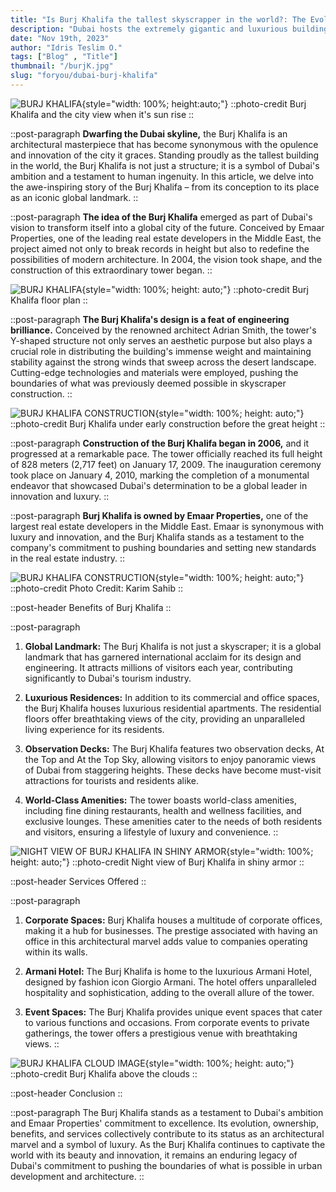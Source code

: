 ```yaml
---
title: "Is Burj Khalifa the tallest skyscrapper in the world?: The Evolution"
description: "Dubai hosts the extremely gigantic and luxurious buildings in the world"
date: "Nov 19th, 2023"
author: "Idris Teslim O."
tags: ["Blog" , "Title"]
thumbnail: "/burjK.jpg"
slug: "foryou/dubai-burj-khalifa"
---
```


![BURJ KHALIFA](https://lemonacademy.co.uk/wp-content/uploads/2021/10/Adsiz-tasarim-49-1.jpg){style="width: 100%; height:auto;"}
::photo-credit
Burj Khalifa and the city view when it's sun rise
::

::post-paragraph
**Dwarfing the Dubai skyline,** the Burj Khalifa is an architectural masterpiece that has become synonymous with the opulence and innovation of the city it graces. Standing proudly as the tallest building in the world, the Burj Khalifa is not just a structure; it is a symbol of Dubai's ambition and a testament to human ingenuity. In this article, we delve into the awe-inspiring story of the Burj Khalifa – from its conception to its place as an iconic global landmark.
::

::post-paragraph
**The idea of the Burj Khalifa** emerged as part of Dubai's vision to transform itself into a global city of the future. Conceived by Emaar Properties, one of the leading real estate developers in the Middle East, the project aimed not only to break records in height but also to redefine the possibilities of modern architecture. In 2004, the vision took shape, and the construction of this extraordinary tower began.
::

![BURJ KHALIFA](https://i0.wp.com/theconstructor.org/wp-content/uploads/2017/12/burj-khalifa-structural-details.jpg?fit=571%2C400&ssl=1){style="width: 100%; height: auto;"}
::photo-credit
Burj Khalifa floor plan
::

::post-paragraph
**The Burj Khalifa's design is a feat of engineering brilliance.** Conceived by the renowned architect Adrian Smith, the tower's Y-shaped structure not only serves an aesthetic purpose but also plays a crucial role in distributing the building's immense weight and maintaining stability against the strong winds that sweep across the desert landscape. Cutting-edge technologies and materials were employed, pushing the boundaries of what was previously deemed possible in skyscraper construction.
::

![BURJ KHALIFA CONSTRUCTION](https://www.constguide.com/public/images/uploaded/articles/1623930884_single.jpg){style="width: 100%; height: auto;"}
::photo-credit
Burj Khalifa under early construction before the great height
::

::post-paragraph
**Construction of the Burj Khalifa began in 2006,** and it progressed at a remarkable pace. The tower officially reached its full height of 828 meters (2,717 feet) on January 17, 2009. The inauguration ceremony took place on January 4, 2010, marking the completion of a monumental endeavor that showcased Dubai's determination to be a global leader in innovation and luxury.
::

::post-paragraph
**Burj Khalifa is owned by Emaar Properties,** one of the largest real estate developers in the Middle East. Emaar is synonymous with luxury and innovation, and the Burj Khalifa stands as a testament to the company's commitment to pushing boundaries and setting new standards in the real estate industry.
::

![BURJ KHALIFA CONSTRUCTION](https://media.gettyimages.com/id/76572215/photo/an-arial-view-shows-burj-dubai-dubai-to.jpg?s=2048x2048&w=gi&k=20&c=2CxbUCSt-IejmJTSRGHzHS3Y4elDKoTsgINYCEJbTys=){style="width: 100%; height: auto;"}
::photo-credit
Photo Credit: Karim Sahib
::

::post-header
Benefits of Burj Khalifa
::

::post-paragraph
1. **Global Landmark:** The Burj Khalifa is not just a skyscraper; it is a global landmark that has garnered international acclaim for its design and engineering. It attracts millions of visitors each year, contributing significantly to Dubai's tourism industry.

2. **Luxurious Residences:** In addition to its commercial and office spaces, the Burj Khalifa houses luxurious residential apartments. The residential floors offer breathtaking views of the city, providing an unparalleled living experience for its residents.

3. **Observation Decks:** The Burj Khalifa features two observation decks, At the Top and At the Top Sky, allowing visitors to enjoy panoramic views of Dubai from staggering heights. These decks have become must-visit attractions for tourists and residents alike.

4. **World-Class Amenities:** The tower boasts world-class amenities, including fine dining restaurants, health and wellness facilities, and exclusive lounges. These amenities cater to the needs of both residents and visitors, ensuring a lifestyle of luxury and convenience.
::

![NIGHT VIEW OF BURJ KHALIFA IN SHINY ARMOR](https://cdn.tiqets.com/wordpress/blog/wp-content/uploads/2017/03/23103653/dubai-skyline-1000x570.jpg){style="width: 100%; height: auto;"}
::photo-credit
Night view of Burj Khalifa in shiny armor
::

::post-header
Services Offered
::

::post-paragraph
1. **Corporate Spaces:** Burj Khalifa houses a multitude of corporate offices, making it a hub for businesses. The prestige associated with having an office in this architectural marvel adds value to companies operating within its walls.

2. **Armani Hotel:** The Burj Khalifa is home to the luxurious Armani Hotel, designed by fashion icon Giorgio Armani. The hotel offers unparalleled hospitality and sophistication, adding to the overall allure of the tower.

3. **Event Spaces:** The Burj Khalifa provides unique event spaces that cater to various functions and occasions. From corporate events to private gatherings, the tower offers a prestigious venue with breathtaking views.
::

![BURJ KHALIFA CLOUD IMAGE](https://buildingandinteriors.com/wp-content/uploads/2022/03/2248273.jpg){style="width: 100%; height: auto;"}
::photo-credit
Burj Khalifa above the clouds
::

::post-header
Conclusion
::

::post-paragraph
The Burj Khalifa stands as a testament to Dubai's ambition and Emaar Properties' commitment to excellence. Its evolution, ownership, benefits, and services collectively contribute to its status as an architectural marvel and a symbol of luxury. As the Burj Khalifa continues to captivate the world with its beauty and innovation, it remains an enduring legacy of Dubai's commitment to pushing the boundaries of what is possible in urban development and architecture.
::